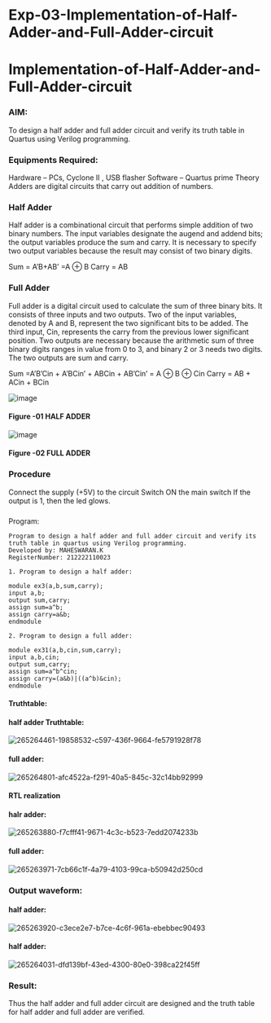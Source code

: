 # Exp-03-Implementation-of-Half-Adder-and-Full-Adder-circuit

# Implementation-of-Half-Adder-and-Full-Adder-circuit
### AIM:
To design a half adder and full adder circuit and verify its truth table in Quartus using Verilog programming.

### Equipments Required:
Hardware – PCs, Cyclone II , USB flasher
Software – Quartus prime
Theory
Adders are digital circuits that carry out addition of numbers.

### Half Adder
Half adder is a combinational circuit that performs simple addition of two binary numbers. The input variables designate the augend and addend bits; the output variables produce the sum and carry. It is necessary to specify two output variables because the result may consist of two binary digits.

Sum = A’B+AB’ =A ⊕ B Carry = AB

### Full Adder
Full adder is a digital circuit used to calculate the sum of three binary bits. It consists of three inputs and two outputs. Two of the input variables, denoted by A and B, represent the two significant bits to be added. The third input, Cin, represents the carry from the previous lower significant position. Two outputs are necessary because the arithmetic sum of three binary digits ranges in value from 0 to 3, and binary 2 or 3 needs two digits. The two outputs are sum and carry.

Sum =A’B’Cin + A’BCin’ + ABCin + AB’Cin’ = A ⊕ B ⊕ Cin Carry = AB + ACin + BCin

 ![image](https://user-images.githubusercontent.com/36288975/163552156-a13e5a56-c638-4110-97d9-8896907c8d25.png)

#### Figure -01 HALF ADDER 


![image](https://user-images.githubusercontent.com/36288975/163552057-b3547877-6d07-45b4-b7e0-bcfebfad9e1d.png)

#### Figure -02 FULL ADDER 

### Procedure

Connect the supply (+5V) to the circuit
Switch ON the main switch
If the output is 1, then the led glows.
### 
Program:
```
Program to design a half adder and full adder circuit and verify its truth table in quartus using Verilog programming.
Developed by: MAHESWARAN.K
RegisterNumber: 212222110023

1. Program to design a half adder:

module ex3(a,b,sum,carry);
input a,b;
output sum,carry;
assign sum=a^b;
assign carry=a&b;
endmodule 

2. Program to design a full adder:

module ex31(a,b,cin,sum,carry);
input a,b,cin;
output sum,carry;
assign sum=a^b^cin;
assign carry=(a&b)|((a^b)&cin);
endmodule
```
#### Truthtable:
#### half adder Truthtable:
![265264461-19858532-c597-436f-9664-fe5791928f78](https://github.com/22009011/Exp-02-Implementation-of-Half-Adder-and-Full-Adder-circuit/assets/118343461/fde446d1-ebe8-4e92-b272-95b06a0d9af4)

#### full adder:
![265264801-afc4522a-f291-40a5-845c-32c14bb92999](https://github.com/22009011/Exp-02-Implementation-of-Half-Adder-and-Full-Adder-circuit/assets/118343461/d8b8b362-979c-4b1f-b06b-12b8e123a164)


#### RTL realization
#### halr adder:
![265263880-f7cfff41-9671-4c3c-b523-7edd2074233b](https://github.com/22009011/Exp-02-Implementation-of-Half-Adder-and-Full-Adder-circuit/assets/118343461/6c814fe7-2ba7-43ed-a479-92f32abb9546)
#### full adder:
![265263971-7cb66c1f-4a79-4103-99ca-b50942d250cd](https://github.com/22009011/Exp-02-Implementation-of-Half-Adder-and-Full-Adder-circuit/assets/118343461/8473c09b-7d9d-4e2c-b0a2-a0a5ce14897e)


### Output waveform:
#### half adder:
![265263920-c3ece2e7-b7ce-4c6f-961a-ebebbec90493](https://github.com/22009011/Exp-02-Implementation-of-Half-Adder-and-Full-Adder-circuit/assets/118343461/b5bebd5f-cefe-4ad3-b537-3b14ecd486ee)
#### half adder:
![265264031-dfd139bf-43ed-4300-80e0-398ca22f45ff](https://github.com/22009011/Exp-02-Implementation-of-Half-Adder-and-Full-Adder-circuit/assets/118343461/4c015082-ede6-4cb3-859f-a81d3b8d0314)


### Result:
Thus the half adder and full adder circuit are designed and the truth table for half adder and full adder are verified.
